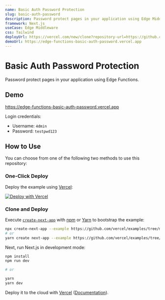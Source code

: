 ```yaml
---
name: Basic Auth Password Protection
slug: basic-auth-password
description: Password protect pages in your application using Edge Middleware.
framework: Next.js
useCase: Edge Middleware
css: Tailwind
deployUrl: https://vercel.com/new/clone?repository-url=https://github.com/vercel/examples/tree/main/edge-functions/basic-auth-password&project-name=basic-auth-password&repository-name=basic-auth-password
demoUrl: https://edge-functions-basic-auth-password.vercel.app
---
```


# Basic Auth Password Protection

Password protect pages in your application using Edge Functions.

## Demo

https://edge-functions-basic-auth-password.vercel.app

Login credentials:

- Username: `4dmin`
- Password: `testpwd123`

## How to Use

You can choose from one of the following two methods to use this repository:

### One-Click Deploy

Deploy the example using [Vercel](https://vercel.com?utm_source=github&utm_medium=readme&utm_campaign=vercel-examples):

[![Deploy with Vercel](https://vercel.com/button)](https://vercel.com/new/git/external?repository-url=https://github.com/vercel/examples/tree/main/edge-functions/basic-auth-password&project-name=basic-auth-password&repository-name=basic-auth-password)

### Clone and Deploy

Execute [`create-next-app`](https://github.com/vercel/next.js/tree/canary/packages/create-next-app) with [npm](https://docs.npmjs.com/cli/init) or [Yarn](https://yarnpkg.com/lang/en/docs/cli/create/) to bootstrap the example:

```bash
npx create-next-app --example https://github.com/vercel/examples/tree/main/edge-functions/basic-auth-password basic-auth-password
# or
yarn create next-app --example https://github.com/vercel/examples/tree/main/edge-functions/basic-auth-password basic-auth-password
```

Next, run Next.js in development mode:

```bash
npm install
npm run dev

# or

yarn
yarn dev
```

Deploy it to the cloud with [Vercel](https://vercel.com/new?utm_source=github&utm_medium=readme&utm_campaign=edge-middleware-eap) ([Documentation](https://nextjs.org/docs/deployment)).
